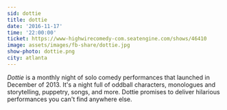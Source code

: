 ```yaml
---
sid: dottie
title: dottie
date: '2016-11-17'
time: '22:00:00'
ticket: https://www-highwirecomedy-com.seatengine.com/shows/46410
image: assets/images/fb-share/dottie.jpg
show-photo: dottie.png
city: atlanta
---
```

*Dottie* is a monthly night of solo comedy performances that launched in December of 2013. It's a night full of oddball characters, monologues and storytelling, puppetry, songs, and more. Dottie promises to deliver hilarious performances you can't find anywhere else.
